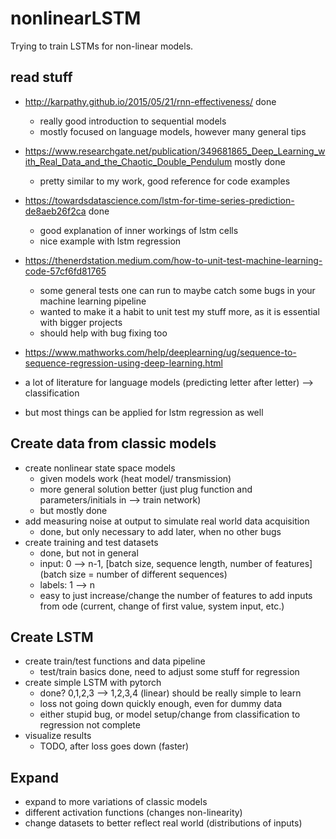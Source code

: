 # nonlinearLSTM
Trying to train LSTMs for non-linear models.

## read stuff
- http://karpathy.github.io/2015/05/21/rnn-effectiveness/ done
    - really good introduction to sequential models
    - mostly focused on language models, however many general tips
- https://www.researchgate.net/publication/349681865_Deep_Learning_with_Real_Data_and_the_Chaotic_Double_Pendulum mostly done
    - pretty similar to my work, good reference for code examples
- https://towardsdatascience.com/lstm-for-time-series-prediction-de8aeb26f2ca done
    - good explanation of inner workings of lstm cells
    - nice example with lstm regression
- https://thenerdstation.medium.com/how-to-unit-test-machine-learning-code-57cf6fd81765
    - some general tests one can run to maybe catch some bugs in your machine learning pipeline 
    - wanted to make it a habit to unit test my stuff more, as it is essential with bigger projects
    - should help with bug fixing too
- https://www.mathworks.com/help/deeplearning/ug/sequence-to-sequence-regression-using-deep-learning.html
    

- a lot of literature for language models (predicting letter after letter) --> classification
- but most things can be applied for lstm regression as well
## Create data from classic models
- create nonlinear state space models
    - given models work (heat model/ transmission)
    - more general solution better (just plug function and parameters/initials in --> train network)
    - but mostly done
- add measuring noise at output to simulate real world data acquisition
    - done, but only necessary to add later, when no other bugs
- create training and test datasets
    - done, but not in general
    - input: 0 --> n-1, [batch size, sequence length, number of features] (batch size = number of different sequences)
    - labels: 1 --> n
    - easy to just increase/change the number of features to add inputs from ode (current, change of first value, system input, etc.)
    
## Create LSTM
- create train/test functions and data pipeline
    - test/train basics done, need to adjust some stuff for regression
- create simple LSTM with pytorch
    - done? 0,1,2,3 --> 1,2,3,4 (linear) should be really simple to learn
    - loss not going down quickly enough, even for dummy data
    - either stupid bug, or model setup/change from classification to regression not complete
- visualize results
    - TODO, after loss goes down (faster)
## Expand
- expand to more variations of classic models
- different activation functions (changes non-linearity)
- change datasets to better reflect real world (distributions of inputs)
